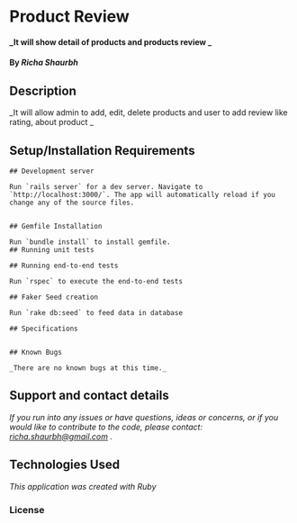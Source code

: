 # Product Review

#### _It will show detail of products and products review _

#### By _**Richa Shaurbh**_

## Description

_It will allow admin to add, edit, delete products and user to add review like rating, about product _

## Setup/Installation Requirements

    ## Development server

    Run `rails server` for a dev server. Navigate to `http://localhost:3000/`. The app will automatically reload if you change any of the source files.


    ## Gemfile Installation

    Run `bundle install` to install gemfile.
    ## Running unit tests

    ## Running end-to-end tests

    Run `rspec` to execute the end-to-end tests

    ## Faker Seed creation

    Run `rake db:seed` to feed data in database

    ## Specifications


    ## Known Bugs

    _There are no known bugs at this time._

  ## Support and contact details

  _If you run into any issues or have questions, ideas or concerns, or if you would like to contribute to the code, please contact: richa.shaurbh@gmail.com ._

  ## Technologies Used

  _This application was created with Ruby_

  ### License
